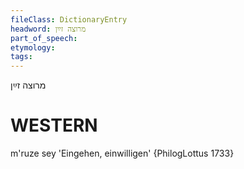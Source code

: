 ```yaml
---
fileClass: DictionaryEntry
headword: מרוצה זײַן
part_of_speech: 
etymology: 
tags: 
---
```

מרוצה זײַן

WESTERN
========

m'ruze sey 'Eingehen, einwilligen' {PhilogLottus 1733}